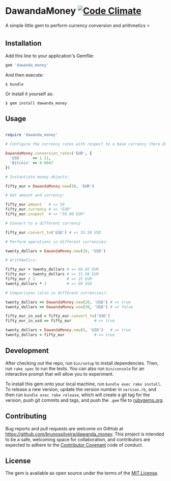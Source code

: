 # DawandaMoney [![Code Climate](https://codeclimate.com/github/brunossilveira/dawanda_money.png)](https://codeclimate.com/github/brunossilveira/dawanda_money)

A simple little gem to perform currency conversion and arithmetics :star:

## Installation

Add this line to your application's Gemfile:

```ruby
gem 'dawanda_money'
```

And then execute:

    $ bundle

Or install it yourself as:

    $ gem install dawanda_money

## Usage

```ruby

require 'dawanda_money'

# Configure the currency rates with respect to a base currency (here EUR):

DawandaMoney.conversion_rates('EUR', {
  'USD'     => 1.11,
  'Bitcoin' => 0.0047
})

# Instantiate money objects:

fifty_eur = DawandaMoney.new(50, 'EUR')

# Get amount and currency:

fifty_eur.amount   # => 50
fifty_eur.currency # => "EUR"
fifty_eur.inspect  # => "50.00 EUR"

# Convert to a different currency

fifty_eur.convert_to('USD') # => 55.50 USD

# Perform operations in different currencies:

twenty_dollars = DawandaMoney.new(20, 'USD')

# Arithmetics:

fifty_eur + twenty_dollars # => 68.02 EUR
fifty_eur - twenty_dollars # => 31.98 EUR
fifty_eur / 2              # => 25 EUR
twenty_dollars * 3         # => 60 USD

# Comparisons (also in different currencies):

twenty_dollars == DawandaMoney.new(20, 'USD') # => true
twenty_dollars == DawandaMoney.new(30, 'USD') # => false

fifty_eur_in_usd = fifty_eur.convert_to('USD')
fifty_eur_in_usd == fifty_eur          # => true

twenty_dollars > DawandaMoney.new(5, 'USD')   # => true
twenty_dollars < fifty_eur             # => true

```

## Development

After checking out the repo, run `bin/setup` to install dependencies. Then, run `rake spec` to run the tests. You can also run `bin/console` for an interactive prompt that will allow you to experiment.

To install this gem onto your local machine, run `bundle exec rake install`. To release a new version, update the version number in `version.rb`, and then run `bundle exec rake release`, which will create a git tag for the version, push git commits and tags, and push the `.gem` file to [rubygems.org](https://rubygems.org).

## Contributing

Bug reports and pull requests are welcome on GitHub at https://github.com/brunossilveira/dawanda_money. This project is intended to be a safe, welcoming space for collaboration, and contributors are expected to adhere to the [Contributor Covenant](http://contributor-covenant.org) code of conduct.


## License

The gem is available as open source under the terms of the [MIT License](http://opensource.org/licenses/MIT).

